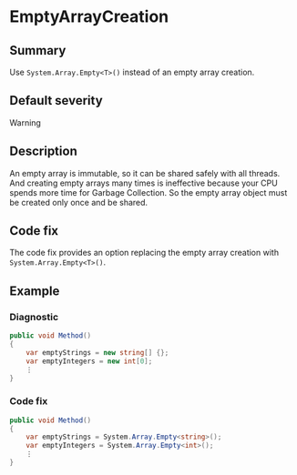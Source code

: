 # EmptyArrayCreation

## Summary

Use `System.Array.Empty<T>()` instead of an empty array creation.

## Default severity

Warning

## Description

An empty array is immutable, so it can be shared safely with all threads.
And creating empty arrays many times is ineffective because your CPU spends
more time for Garbage Collection. So the empty array object must be created
only once and be shared.

## Code fix

The code fix provides an option replacing the empty array creation with
`System.Array.Empty<T>()`.

## Example

### Diagnostic

```csharp
public void Method()
{
    var emptyStrings = new string[] {};
    var emptyIntegers = new int[0];
    ⋮
}
```

### Code fix

```csharp
public void Method()
{
    var emptyStrings = System.Array.Empty<string>();
    var emptyIntegers = System.Array.Empty<int>();
    ⋮
}
```
